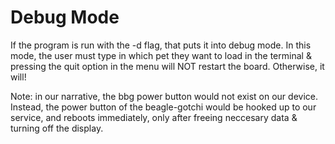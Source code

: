 # Debug Mode

If the program is run with the -d flag, that puts it into debug mode. In this mode, the user must type in which pet they want to load in the terminal & pressing the quit option in the menu will NOT restart the board. Otherwise, it will!

Note: in our narrative, the bbg power button would not exist on our device. Instead, the power button of the beagle-gotchi would be hooked up to our service, and reboots immediately, only after freeing neccesary data & turning off the display. 